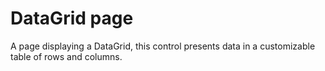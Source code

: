 ﻿# DataGrid page

A page displaying a DataGrid, this control presents data in a customizable table of rows and columns.

